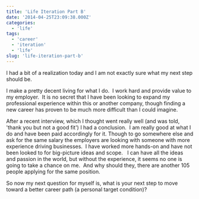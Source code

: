 ```yaml
---
title: 'Life Iteration Part B'
date: '2014-04-25T23:09:38.000Z'
categories:
  - 'life'
tags:
  - 'career'
  - 'iteration'
  - 'life'
slug: 'life-iteration-part-b'
---
```


I had a bit of a realization today and I am not exactly sure what my next step should be.

I make a pretty decent living for what I do.  I work hard and provide value to my employer.  It is no secret that I have been looking to expand my professional experience within this or another company, though finding a new career has proven to be much more difficult than I could imagine.

After a recent interview, which I thought went really well (and was told, 'thank you but not a good fit') I had a conclusion.  I am really good at what I do and have been paid accordingly for it. Though to go somewhere else and ask for the same salary the employers are looking with someone with more experience driving businesses.  I have worked more hands-on and have not been looked to for big-picture ideas and scope.   I can have all the ideas and passion in the world, but without the experience, it seems no one is going to take a chance on me.  And why should they, there are another 105 people applying for the same position.

So now my next question for myself is, what is your next step to move toward a better career path (a personal target condition)?
